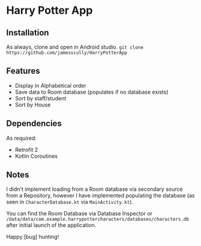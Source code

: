 # Harry Potter App

## Installation 

As always, clone and open in Android studio.
`git clone https://github.com/jamesscully/HarryPotterApp`

## Features
- Display in Alphabetical order
- Save data to Room database (populates if no database exists)
- Sort by staff/student
- Sort by House

## Dependencies
As required:
- Retrofit 2
- Kotlin Coroutines

## Notes
I didn't implement loading from a Room database via secondary source from a Repository, however I have implemented populating the database (as seen in `CharacterDatabase.kt` via `MainActivity.kt`).


You can find the Room Database via Database Inspector or 
`/data/data/com.example.harrypottercharacters/databases/characters.db`
after initial launch of the application.

Happy [bug] hunting!

